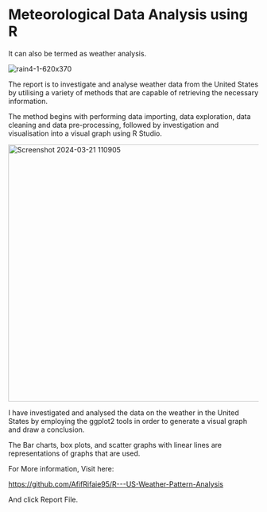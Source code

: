 # Meteorological Data Analysis using R

It can also be termed as weather analysis.

![rain4-1-620x370](https://github.com/AfifRifaie95/R---US-Weather-Pattern-Analysis/assets/159521904/55b6f861-3101-4bb6-bd94-c2d4847f38bf)

The report is to investigate and analyse weather data from the United States by utilising a variety of methods that are capable of retrieving the necessary information.

The method begins with performing data importing, data exploration, data cleaning and data pre-processing, followed by investigation and visualisation into a visual graph using R Studio.

<img width="518" alt="Screenshot 2024-03-21 110905" src="https://github.com/AfifRifaie95/R---US-Weather-Pattern-Analysis/assets/159521904/ea1e1f94-e66d-4adb-a477-502a392fac35">


I have investigated and analysed the data on the weather in the United States by employing the ggplot2 tools in order to generate a visual graph and draw a conclusion. 

The Bar charts, box plots, and scatter graphs with linear lines are representations of graphs that are used. 


For More information, Visit here:

https://github.com/AfifRifaie95/R---US-Weather-Pattern-Analysis

And click Report File.
